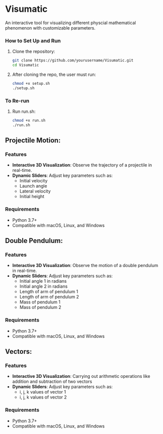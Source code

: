 # Visumatic

An interactive tool for visualizing different physcial mathematical phenomenon with customizable parameters.
### How to Set Up and Run

1. Clone the repository:
   ```bash
   git clone https://github.com/yourusername/Visumatic.git
   cd Visumatic
2. After cloning the repo, the user must run:
   ```bash
   chmod +x setup.sh
   ./setup.sh

### To Re-run
1. Run run.sh:
    ```bash
   chmod +x run.sh
   ./run.sh 

## Projectile Motion:
### Features
- **Interactive 3D Visualization**: Observe the trajectory of a projectile in real-time.
- **Dynamic Sliders**: Adjust key parameters such as:
  - Initial velocity
  - Launch angle
  - Lateral velocity
  - Initial height

### Requirements
- Python 3.7+
- Compatible with macOS, Linux, and Windows

## Double Pendulum:
### Features
- **Interactive 3D Visualization**: Observe the motion of a double pendulum in real-time.
- **Dynamic Sliders**: Adjust key parameters such as:
  - Initial angle 1 in radians
  - Initial angle 2 in radians
  - Length of arm of pendulum 1
  - Length of arm of pendulum 2
  - Mass of pendulum 1
  - Mass of pendulum 2

### Requirements
- Python 3.7+
- Compatible with macOS, Linux, and Windows

## Vectors:
### Features
- **Interactive 3D Visualization**: Carrying out arithmetic operations like addition and subtraction of two vectors
- **Dynamic Sliders**: Adjust key parameters such as:
  - i, j, k values of vector 1
  - i, j, k values of vector 2

### Requirements
- Python 3.7+
- Compatible with macOS, Linux, and Windows